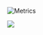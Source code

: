 ![Metrics](https://metrics.lecoq.io/tekken420weed)


![](https://komarev.com/ghpvc/?username=tekken420weedesxpropfix&label=Odwiedzenia+Profilu)
